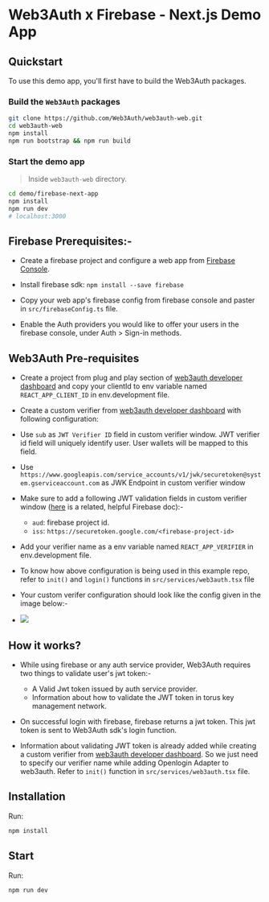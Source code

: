 # Web3Auth x Firebase - Next.js Demo App

## Quickstart

To use this demo app, you'll first have to build the Web3Auth packages.

### Build the `Web3Auth` packages

```bash
git clone https://github.com/Web3Auth/web3auth-web.git
cd web3auth-web
npm install
npm run bootstrap && npm run build
```

### Start the demo app

> Inside `web3auth-web` directory.

```bash
cd demo/firebase-next-app
npm install
npm run dev
# localhost:3000
```

## Firebase Prerequisites:-

- Create a firebase project and configure a web app from [Firebase Console](https://firebase.google.com/console/).

- Install firebase sdk: `npm install --save firebase`

- Copy your web app's firebase config from firebase console and paster in `src/firebaseConfig.ts` file.

- Enable the Auth providers you would like to offer your users in the firebase console, under
  Auth > Sign-in methods.

## Web3Auth Pre-requisites

- Create a project from plug and play section of [web3auth developer dashboard](https://dashboard.web3auth.io) and
  copy your clientId to env variable named `REACT_APP_CLIENT_ID` in env.development file.

- Create a custom verifier from [web3auth developer dashboard](https://dashboard.web3auth.io) with following configuration:

- Use `sub` as `JWT Verifier ID` field in custom verifier window. JWT verifier id field will uniquely identify user. User wallets will be mapped to this field.

- Use `https://www.googleapis.com/service_accounts/v1/jwk/securetoken@system.gserviceaccount.com` as JWK Endpoint in custom verifier window

- Make sure to add a following JWT validation fields in custom verifier window ([here](https://firebase.google.com/docs/auth/admin/verify-id-tokens#retrieve_id_tokens_on_clients) is a related, helpful Firebase doc):-

  - `aud`: firebase project id.
  - `iss`: `https://securetoken.google.com/<firebase-project-id>`

- Add your verifier name as a env variable named `REACT_APP_VERIFIER` in env.development file.

- To know how above configuration is being used in this example repo, refer to `init()` and `login()` functions in `src/services/web3auth.tsx` file

- Your custom verifer configuration should look like the config given in the image below:-

- <img src="https://i.ibb.co/1Jrzph5/Screenshot-2022-03-10-at-1-46-03-AM.png"/>

## How it works?

- While using firebase or any auth service provider, Web3Auth requires two things to validate user's jwt token:-

  - A Valid Jwt token issued by auth service provider.
  - Information about how to validate the JWT token in torus key management network.

- On successful login with firebase, firebase returns a jwt token. This jwt token is sent to Web3Auth sdk's login function.

- Information about validating JWT token is already added while creating a custom verifier from [web3auth developer dashboard](https://dashboard.web3auth.io). So we just need to specify our verifier name while adding Openlogin Adapter to web3auth. Refer to `init()` function in `src/services/web3auth.tsx` file.

## Installation

Run:

```bash
npm install
```

## Start

Run:

```bash
npm run dev
```
